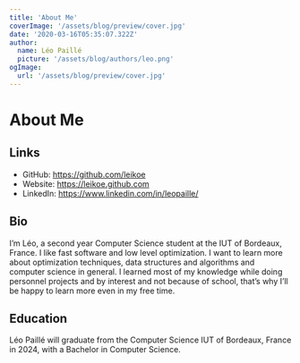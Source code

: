 ```yaml
---
title: 'About Me'
coverImage: '/assets/blog/preview/cover.jpg'
date: '2020-03-16T05:35:07.322Z'
author:
  name: Léo Paillé
  picture: '/assets/blog/authors/leo.png'
ogImage:
  url: '/assets/blog/preview/cover.jpg'
---
```


# About Me

## Links

- GitHub: <https://github.com/leikoe>
- Website: <https://leikoe.github.com>
- LinkedIn: <https://www.linkedin.com/in/leopaille/>

## Bio

I’m Léo, a second year Computer Science student at the IUT of Bordeaux, France. I like fast software and low level optimization. I want to learn more about optimization techniques, data structures and algorithms and computer science in general. I learned most of my knowledge while doing personnel projects and by interest and not because of school, that’s why I’ll be happy to learn more even in my free time.

## Education

Léo Paillé will graduate from the Computer Science IUT of Bordeaux, France in 2024, with a Bachelor in Computer Science.
